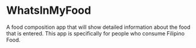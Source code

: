 # WhatsInMyFood
A food composition app that will show detailed information about the food that is entered. This app is specifically for people who consume Filipino Food.
